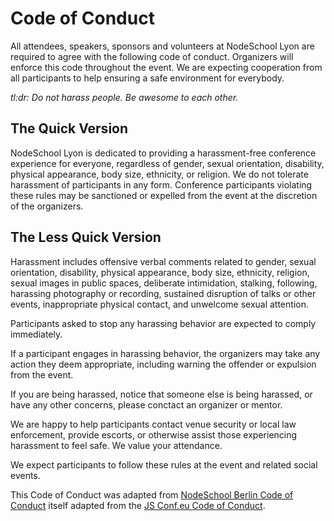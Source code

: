 # Code of Conduct

All attendees, speakers, sponsors and volunteers at NodeSchool Lyon are required to agree
with the following code of conduct. Organizers will enforce this code throughout the event.
We are expecting cooperation from all participants to help ensuring a safe environment for everybody.

*tl:dr: Do not harass people. Be awesome to each other.*

## The Quick Version

NodeSchool Lyon is dedicated to providing a harassment-free conference experience for
everyone, regardless of gender, sexual orientation, disability, physical appearance, body size,
ethnicity, or religion. We do not tolerate harassment of participants in any form. Conference
participants violating these rules may be sanctioned or expelled from the event at the
discretion of the organizers.

## The Less Quick Version

Harassment includes offensive verbal comments related to gender, sexual orientation,
disability, physical appearance, body size, ethnicity, religion, sexual images in
public spaces, deliberate intimidation, stalking, following, harassing photography
or recording, sustained disruption of talks or other events, inappropriate physical
contact, and unwelcome sexual attention.

Participants asked to stop any harassing behavior are expected to comply immediately.

If a participant engages in harassing behavior, the organizers may take any action
they deem appropriate, including warning the offender or expulsion from the event.

If you are being harassed, notice that someone else is being harassed, or have any
other concerns, please conctact an organizer or mentor.

We are happy to help participants contact venue security or local law enforcement,
provide escorts, or otherwise assist those experiencing harassment to feel safe.
We value your attendance.

We expect participants to follow these rules at the event and related social events.

This Code of Conduct was adapted from [NodeSchool Berlin Code of Conduct](https://github.com/nodeschool/berlin/blob/master/codeofconduct.md) itself adapted from the [JS Conf.eu Code of Conduct]( http://2014.jsconf.eu/code-of-conduct.html).
